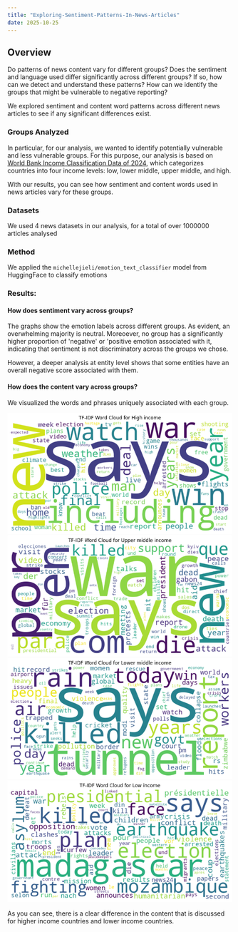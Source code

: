 ```yaml
---
title: "Exploring-Sentiment-Patterns-In-News-Articles"
date: 2025-10-25
---
```

## Overview

Do patterns of news content vary for different groups? Does the sentiment and language used differ significantly across different groups? If so, how can we detect and understand these patterns? How can we identify the groups that might be vulnerable to negative reporting? 

We explored sentiment and content word patterns across different news articles to see if any significant differences exist. 

### Groups Analyzed
In particular, for our analysis, we wanted to identify potentially vulnerable and less vulnerable groups. For this purpose, our analysis is based on [World Bank Income Classification Data of 2024](https://datahelpdesk.worldbank.org/knowledgebase/articles/906519-world-bank-country-and-lending-groups), which categorizes countries into four income levels: low, lower middle, upper middle, and high. 

With our results, you can see how sentiment and content words used in news articles vary for these groups. 

### Datasets

We used 4 news datasets in our analysis, for a total of over 1000000 articles analysed

### Method 

We applied the `michellejieli/emotion_text_classifier` model from HuggingFace to classify emotions

### Results:

#### How does sentiment vary across groups? 

The graphs show the emotion labels across different groups. As evident, an overwhelming majority is neutral. Moreoever, no group has a significantly higher proportion of 'negative' or 'positive emotion associated with it, indicating that sentiment is not discriminatory across the groups we chose. 

However, a deeper analysis at entity level shows that some entities have an overall negative score associated with them. 

#### How does the content vary across groups? 

We visualized the words and phrases uniquely associated with each group. 

![High Income Countries: Top Words](/assets/images/high-income-word-cloud.png)
![Upper Middle Income Countries: Top Words](/assets/images/u-middle-word-cloud.png)
![Lower Middle Income Countries: Top Words](/assets/images/l-middle-word-cloud.png)
![Low Income Countries: Top Words](/assets/images/low-income-word-cloud.png)

As you can see, there is a clear difference in the content that is discussed for higher income countries and lower income countries. 
